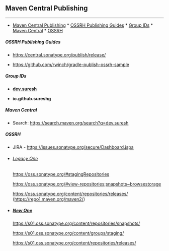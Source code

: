 ## Maven Central Publishing

------

<!-- TOC -->
  * [Maven Central Publishing](#maven-central-publishing)
        * [OSSRH Publishing Guides](#ossrh-publishing-guides)
        * [Group IDs](#group-ids)
        * [Maven Central](#maven-central)
        * [OSSRH](#ossrh)
<!-- TOC -->

##### OSSRH Publishing Guides

* https://central.sonatype.org/publish/release/

* https://github.com/rwinch/gradle-publish-ossrh-sample

##### Group IDs

* [**dev.suresh**](https://repo1.maven.org/maven2/dev/suresh)

* **io.github.sureshg**

##### Maven Central

* Search: https://search.maven.org/search?q=dev.suresh

##### OSSRH

* JIRA - https://issues.sonatype.org/secure/Dashboard.jspa


* ###### [Legacy One](https://oss.sonatype.org/ )

  https://oss.sonatype.org/#stagingRepositories

  https://oss.sonatype.org/#view-repositories;snapshots~browsestorage

  https://oss.sonatype.org/content/repositories/releases/ (https://repo1.maven.org/maven2/)


* ##### [New One](https://s01.oss.sonatype.org/)

  https://s01.oss.sonatype.org/content/repositories/snapshots/

  https://s01.oss.sonatype.org/content/groups/staging/

  https://s01.oss.sonatype.org/content/repositories/releases/

